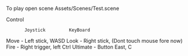 To play open scene Assets/Scenes/Test.scene

Control   

           Joystick         KeyBoard
Move -     Left stick,      WASD
Look -     Right stick,     (Dont touch mouse fore now)
Fire -     Right trigger,   left Ctrl
Ultimate - Button East,     C

